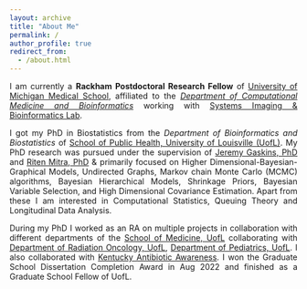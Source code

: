 ```yaml
---
layout: archive
title: "About Me"
permalink: /
author_profile: true
redirect_from: 
  - /about.html
---
```


<span style="text-align: justify"> 

I am currently a **Rackham Postdoctoral Research Fellow**  of <span style = "color:blue">[University of Michigan Medical School](https://medicine.umich.edu/)</span>, affiliated to the <span style = "color:blue">[_Department of Computational Medicine and Bioinformatics_](https://medicine.umich.edu/dept/computational-medicine-bioinformatics)</span> working with <span style ="color:blue">[Systems Imaging & Bioinformatics Lab](https://sibl.lab.medicine.umich.edu/)</span>. 
 
I got my PhD in Biostatistics from the _Department of Bioinformatics and Biostatistics_ of <span style = "color:blue">[School of Public Health, University of Louisville (UofL)](https://louisville.edu/sphis)</span>. My PhD research was pursued under the supervision of <span style ="color:blue">[Jeremy Gaskins, PhD](https://louisville.edu/sphis/directory/jeremy-gaskins-phd)</span> and <span style ="color:blue">[Riten Mitra, PhD](https://louisville.edu/sphis/directory/riten-mitra)</span> & primarily focused on Higher Dimensional-Bayesian-Graphical Models, Undirected Graphs, Markov chain Monte Carlo (MCMC) algorithms, Bayesian Hierarchical Models, Shrinkage Priors, Bayesian Variable Selection, and High Dimensional Covariance Estimation. Apart from these I am interested in Computational Statistics, Queuing Theory and Longitudinal Data Analysis. 
  
During my PhD I worked as an RA on multiple projects in collaboration with different departments of the <span style ="color:blue">[School of Medicine, UofL](https://louisville.edu/medicine)</span> collaborating with <span style ="color:blue">[Department of Radiation Oncology, UofL](https://louisville.edu/medicine/departments/radiationoncology)</span>,  <span style ="color:blue">[Department of Pediatrics, UofL](https://louisville.edu/medicine/departments/pediatrics)</span>. I also collaborated with <span style ="color:blue">[Kentucky Antibiotic Awareness](https://louisville.edu/medicine/departments/pediatrics/research/cahrds/KYAbxAwareness)</span>. I won the Graduate School Dissertation Completion Award in Aug 2022 and finished as a Graduate School Fellow of UofL.
